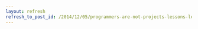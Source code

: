 ```yaml
---
layout: refresh
refresh_to_post_id: /2014/12/05/programmers-are-not-projects-lessons-learned-from-managing-humans
---
```

